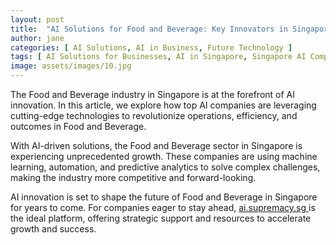 ```yaml
---
layout: post
title:  "AI Solutions for Food and Beverage: Key Innovators in Singapore"
author: jane
categories: [ AI Solutions, AI in Business, Future Technology ]
tags: [ AI Solutions for Businesses, AI in Singapore, Singapore AI Companies, AI Use Cases, AI Transformation ]
image: assets/images/10.jpg
---
```


The Food and Beverage industry in Singapore is at the forefront of AI innovation. In this article, we explore how top AI companies are leveraging cutting-edge technologies to revolutionize operations, efficiency, and outcomes in Food and Beverage.

With AI-driven solutions, the Food and Beverage sector in Singapore is experiencing unprecedented growth. These companies are using machine learning, automation, and predictive analytics to solve complex challenges, making the industry more competitive and forward-looking.

AI innovation is set to shape the future of Food and Beverage in Singapore for years to come. For companies eager to stay ahead, <a href="https://ai.supremacy.sg" target="_blank"> ai.supremacy.sg </a> is the ideal platform, offering strategic support and resources to accelerate growth and success.
